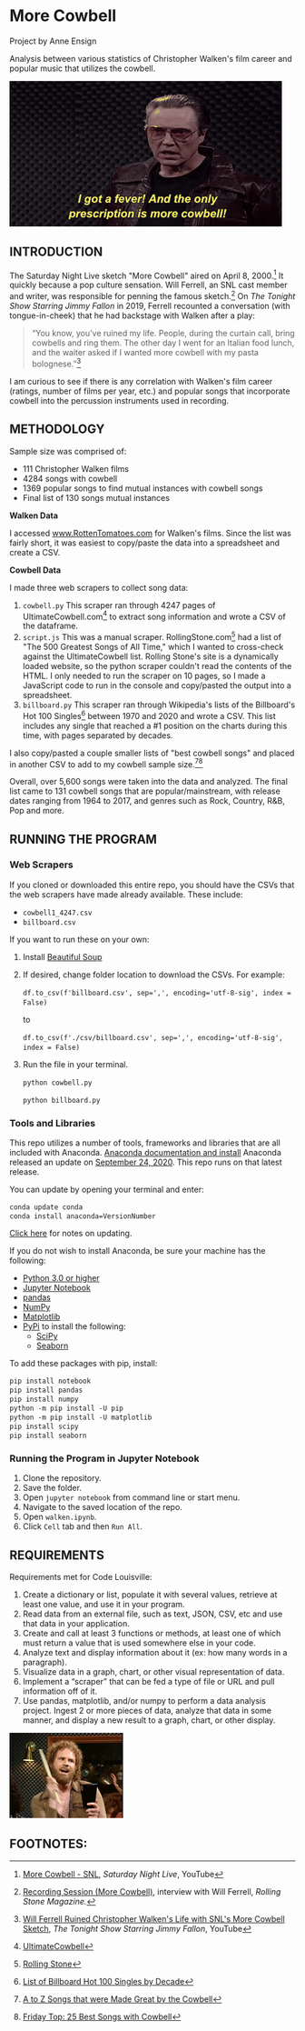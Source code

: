 # More Cowbell

Project by Anne Ensign

Analysis between various statistics of Christopher Walken's film career and popular music that utilizes the cowbell.

![Fever](images/walken.gif)

## INTRODUCTION
The Saturday Night Live sketch "More Cowbell" aired on April 8, 2000.[^1] It quickly because a pop culture sensation.  Will Ferrell, an SNL cast member and writer, was responsible for penning the famous sketch.[^2] On *The Tonight Show Starring Jimmy Fallon* in 2019, Ferrell recounted a conversation (with tongue-in-cheek) that he had backstage with Walken after a play:

> “You know, you’ve ruined my life. People, during the curtain call, bring cowbells and ring them. The other day I went for an Italian food lunch, and the waiter asked if I wanted more cowbell with my pasta bolognese.”[^3]

I am curious to see if there is any correlation with Walken's film career (ratings, number of films per year, etc.) and popular songs that incorporate cowbell into the percussion instruments used in recording. 

## METHODOLOGY

Sample size was comprised of:
* 111 Christopher Walken films
* 4284 songs with cowbell
* 1369 popular songs to find mutual instances with cowbell songs
* Final list of 130 songs mutual instances

**Walken Data**

I accessed www.RottenTomatoes.com for Walken's films. Since the list was fairly short, it was easiest to copy/paste the data into a spreadsheet and create a CSV.

**Cowbell Data**

I made three web scrapers to collect song data:
1. `cowbell.py` This scraper ran through 4247 pages of UltimateCowbell.com[^4] to extract song information and wrote a CSV of the dataframe.
2. `script.js` This was a manual scraper. RollingStone.com[^5] had a list of "The 500 Greatest Songs of All Time," which I wanted to cross-check against the UltimateCowbell list. Rolling Stone's site is a dynamically loaded website, so the python scraper couldn't read the contents of the HTML. I only needed to run the scraper on 10 pages, so I made a JavaScript code to run in the console and copy/pasted the output into a spreadsheet. 
3. `billboard.py` This scraper ran through Wikipedia's lists of the Billboard's Hot 100 Singles[^6] between 1970 and 2020 and wrote a CSV. This list includes any single that reached a #1 position on the charts during this time, with pages separated by decades.  

I also copy/pasted a couple smaller lists of "best cowbell songs" and placed in another CSV to add to my cowbell sample size.[^7][^8] 

Overall, over 5,600 songs were taken into the data and analyzed. The final list came to 131 cowbell songs that are popular/mainstream, with release dates ranging from 1964 to 2017, and genres such as Rock, Country, R&B, Pop and more.

## RUNNING THE PROGRAM

### Web Scrapers

If you cloned or downloaded this entire repo, you should have the CSVs that the web scrapers have made already available. These include:
* `cowbell1_4247.csv`
* `billboard.csv`

If you want to run these on your own:

1. Install [Beautiful Soup](https://www.crummy.com/software/BeautifulSoup/#Download)
2. If desired, change folder location to download the CSVs. For example:
   
    `df.to_csv(f'billboard.csv', sep=',', encoding='utf-8-sig', index = False)` 

	to

    `df.to_csv(f'./csv/billboard.csv', sep=',', encoding='utf-8-sig', index = False)`

3. Run the file in your terminal.
   
    `python cowbell.py`

    `python billboard.py`

### Tools and Libraries

This repo utilizes a number of tools, frameworks and libraries that are all included with Anaconda. 
    [Anaconda documentation and install](https://docs.anaconda.com)
Anaconda released an update on [September 24, 2020](https://docs.anaconda.com/anaconda/navigator/release-notes/). This repo runs on that latest release. 

You can update by opening your terminal and enter:
```
conda update conda
conda install anaconda=VersionNumber
```
[Click here](https://docs.anaconda.com/anaconda/install/update-version/) for notes on updating. 

If you do not wish to install Anaconda, be sure your machine has the following:
* [Python 3.0 or higher](https://www.python.org)
* [Jupyter Notebook](https://jupyter.org)
* [pandas](https://pandas.pydata.org/pandas-docs/stable/index.html)
* [NumPy](https://numpy.org/doc/)
* [Matplotlib](https://matplotlib.org)
* [PyPi](https://pypi.org) to install the following:
  * [SciPy](https://docs.scipy.org/doc/scipy/getting_started.html#getting-started-ref)
  * [Seaborn](https://seaborn.pydata.org/index.html)

To add these packages with pip, install:

```
pip install notebook
pip install pandas
pip install numpy
python -m pip install -U pip
python -m pip install -U matplotlib
pip install scipy
pip install seaborn
```

### Running the Program in Jupyter Notebook
1. Clone the repository.
2. Save the folder.
3. Open `jupyter notebook` from command line or start menu.
4. Navigate to the saved location of the repo.
5. Open `walken.ipynb`.
6. Click `Cell` tab and then `Run All`.

## REQUIREMENTS

Requirements met for Code Louisville:

1. Create a dictionary or list, populate it with several values, retrieve at least one value, and use it in your program.
2. Read data from an external file, such as text, JSON, CSV, etc and use that data in your application.
3. Create and call at least 3 functions or methods, at least one of which must return a value that is used somewhere else in your code.
4. Analyze text and display information about it (ex: how many words in a paragraph).
5. Visualize data in a graph, chart, or other visual representation of data.
6. Implement a “scraper” that can be fed a type of file or URL and pull information off of it.
7. Use pandas, matplotlib, and/or numpy to perform a data analysis project. Ingest 2 or more pieces of data, analyze that data in some manner, and display a new result to a graph, chart, or other display.

<img src="./images/ferrell.jpg" alt="Will Ferrell" width=200>

## FOOTNOTES:

[^1]: [More Cowbell - SNL](https://www.youtube.com/watch?v=cVsQLlk-T0s), *Saturday Night Live*, YouTube
[^2]: [Recording Session (More Cowbell)](https://www.rollingstone.com/tv/tv-lists/my-favorite-saturday-night-live-sketch-119386/recording-session-more-cowbell-121088/), interview with Will Ferrell, *Rolling Stone Magazine.* 
[^3]: [Will Ferrell Ruined Christopher Walken's Life with SNL's More Cowbell Sketch](https://www.youtube.com/watch?v=j8kIzOr6DP8), *The Tonight Show Starring Jimmy Fallon*, YouTube
[^4]: [UltimateCowbell](http://ultimatecowbell.com)
[^5]: [Rolling Stone](https://www.rollingstone.com/music/music-lists/best-songs-of-all-time-1224767/kanye-west-stronger-1224837/)
[^6]: [List of Billboard Hot 100 Singles by Decade](https://en.wikipedia.org/wiki/List_of_Billboard_Hot_100_number-one_singles_of_the_1970s)
[^7]: [A to Z Songs that were Made Great by the Cowbell](https://medium.com/@s3605546/a-to-z-songs-that-were-made-great-by-the-cowbell-3734dd3a3535)
[^8]: [Friday Top: 25 Best Songs with Cowbell](https://www.ultimate-guitar.com/articles/features/friday_top_25_best_songs_with_cowbell-112673)